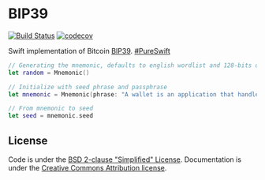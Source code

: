 # BIP39
[![Build Status](https://travis-ci.org/pengpengliu/BIP39.svg)](https://travis-ci.org/pengpengliu/BIP39) 
[![codecov](https://codecov.io/gh/pengpengliu/BIP39/branch/master/graph/badge.svg)](https://codecov.io/gh/pengpengliu/BIP39)

Swift implementation of Bitcoin [BIP39](https://github.com/bitcoin/bips/blob/master/bip-0039.mediawiki). [#PureSwift](https://twitter.com/hashtag/pureswift)

```swift
// Generating the mnemonic, defaults to english wordlist and 128-bits of entropy
let random = Mnemonic()

// Initialize with seed phrase and passphrase
let mnemonic = Mnemonic(phrase: "A wallet is an application that handles your secret key to help send signed messages to the network to manage your account. It helps you send/receive transactions and change your representative.".components(separatedBy: " "), passphrase: "")

// From mnemonic to seed
let seed = mnemonic.seed
```

## License
Code is under the [BSD 2-clause "Simplified" License](LICENSE.txt).
Documentation is under the [Creative Commons Attribution license](https://creativecommons.org/licenses/by/4.0/).
